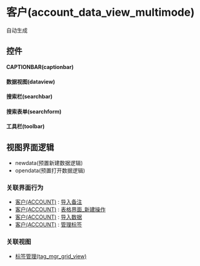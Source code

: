 # 客户(account_data_view_multimode)  <!-- {docsify-ignore-all} -->


自动生成



## 控件
#### CAPTIONBAR(captionbar)
#### 数据视图(dataview)
#### 搜索栏(searchbar)
#### 搜索表单(searchform)
#### 工具栏(toolbar)

## 视图界面逻辑
  * newdata(预置新建数据逻辑)
  * opendata(预置打开数据逻辑)


### 关联界面行为
  * [客户(ACCOUNT)](module/crm/account) : [导入备注](module/crm/account#界面行为)
  * [客户(ACCOUNT)](module/crm/account) : [表格界面_新建操作](module/crm/account#界面行为)
  * [客户(ACCOUNT)](module/crm/account) : [导入数据](module/crm/account#界面行为)
  * [客户(ACCOUNT)](module/crm/account) : [管理标签](module/crm/account#界面行为)

### 关联视图
  * [标签管理(tag_mgr_grid_view)](app/view/tag_mgr_grid_view)

<script>
 const { createApp } = Vue
  createApp({
    data() {
      return {

      }
    }
  }).use(ElementPlus).mount('#app')
</script>